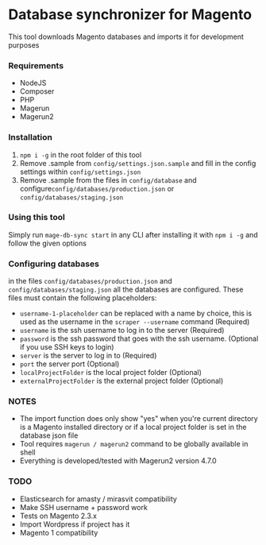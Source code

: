 # Database synchronizer for Magento
This tool downloads Magento databases and imports it for development purposes

### Requirements
- NodeJS
- Composer
- PHP
- Magerun
- Magerun2

### Installation
1. `npm i -g` in the root folder of this tool
2. Remove .sample from `config/settings.json.sample` and fill in the config settings within `config/settings.json`
3. Remove .sample from the files in `config/database` and configure`config/databases/production.json` or `config/databases/staging.json`

### Using this tool
Simply run `mage-db-sync start` in any CLI after installing it with `npm i -g` and follow the given options

### Configuring databases
in the files `config/databases/production.json` and `config/databases/staging.json` all the databases are configured. These files must contain the following placeholders:

- `username-1-placeholder` can be replaced with a name by choice, this is used as the username in the `scraper --username` command (Required)
- `username` is the ssh username to log in to the server (Required)
- `password` is the ssh password that goes with the ssh username. (Optional if you use SSH keys to login)
- `server` is the server to log in to (Required)
- `port` the server port (Optional)
- `localProjectFolder` is the local project folder (Optional)
- `externalProjectFolder` is the external project folder (Optional)

### NOTES
- The import function does only show "yes" when you're current directory is a Magento installed directory or if a local project folder is set in the database json file
- Tool requires `magerun / magerun2` command to be globally available in shell
- Everything is developed/tested with Magerun2 version 4.7.0

### TODO
- Elasticsearch for amasty / mirasvit compatibility
- Make SSH username + password work
- Tests on Magento 2.3.x
- Import Wordpress if project has it
- Magento 1 compatibility